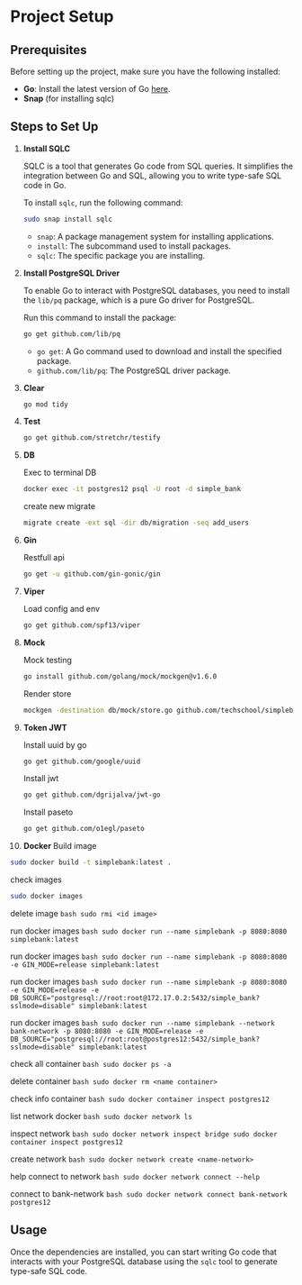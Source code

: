 
# Project Setup

## Prerequisites

Before setting up the project, make sure you have the following installed:

- **Go**: Install the latest version of Go [here](https://golang.org/dl/).
- **Snap** (for installing sqlc)

## Steps to Set Up

1. **Install SQLC**

   SQLC is a tool that generates Go code from SQL queries. It simplifies the integration between Go and SQL, allowing you to write type-safe SQL code in Go.

   To install `sqlc`, run the following command:

   ```bash
   sudo snap install sqlc
   ```

    - `snap`: A package management system for installing applications.
    - `install`: The subcommand used to install packages.
    - `sqlc`: The specific package you are installing.

2. **Install PostgreSQL Driver**

   To enable Go to interact with PostgreSQL databases, you need to install the `lib/pq` package, which is a pure Go driver for PostgreSQL.

   Run this command to install the package:

   ```bash
   go get github.com/lib/pq
   ```

    - `go get`: A Go command used to download and install the specified package.
    - `github.com/lib/pq`: The PostgreSQL driver package.

3. **Clear**
   ```bash
   go mod tidy
   ```

4. **Test**
   ```bash
   go get github.com/stretchr/testify
   ```

5. **DB**

   Exec to terminal DB
   ```bash
   docker exec -it postgres12 psql -U root -d simple_bank
   ```
   create new migrate
   ```bash
   migrate create -ext sql -dir db/migration -seq add_users
   ```

6. **Gin**

   Restfull api
   ```bash
   go get -u github.com/gin-gonic/gin
   ```

7. **Viper**

   Load config and env
   ```bash
   go get github.com/spf13/viper
   ```

8. **Mock**

   Mock testing
   ```bash
   go install github.com/golang/mock/mockgen@v1.6.0
   ```
   Render store
   ```bash
   mockgen -destination db/mock/store.go github.com/techschool/simplebank/db/sqlc Store
   ```

9. **Token JWT**

   Install uuid by go
   ```bash
   go get github.com/google/uuid
   ```
   Install jwt
   ```bash
   go get github.com/dgrijalva/jwt-go
   ```
   Install paseto
    ```bash
   go get github.com/o1egl/paseto
      ```

10. **Docker**
   Build image
   ```bash
   sudo docker build -t simplebank:latest .
   ```
   check images
   ```bash
   sudo docker images
   ```

   delete image
    ```bash
    sudo rmi <id image> 
      ```
   
   run docker images
    ```bash
    sudo docker run --name simplebank -p 8080:8080 simplebank:latest
    ```
   
   run docker images
    ```bash
    sudo docker run --name simplebank -p 8080:8080 -e GIN_MODE=release simplebank:latest
    ```
   
   run docker images
    ```bash
    sudo docker run --name simplebank -p 8080:8080 -e GIN_MODE=release
    -e DB_SOURCE="postgresql://root:root@172.17.0.2:5432/simple_bank?sslmode=disable"
    simplebank:latest
    ```
   
   run docker images
    ```bash
    sudo docker run --name simplebank --network bank-network -p 8080:8080 -e GIN_MODE=release
    -e DB_SOURCE="postgresql://root:root@postgres12:5432/simple_bank?sslmode=disable"
    simplebank:latest
    ```
   
   check all container
    ```bash
    sudo docker ps -a
    ```
   
   delete container
    ```bash
    sudo docker rm <name container>
    ```
   
   check info container
    ```bash
    sudo docker container inspect postgres12
    ```
   
   list network docker 
    ```bash
    sudo docker network ls
    ```
   
   inspect network
    ```bash
    sudo docker network inspect bridge
    sudo docker container inspect postgres12
    ```
   
   create network
    ```bash
    sudo docker network create <name-network>
    ```
   
   help connect to network
    ```bash
    sudo docker network connect --help
    ```
   
   connect to bank-network
    ```bash
    sudo docker network connect bank-network postgres12
    ```
## Usage

Once the dependencies are installed, you can start writing Go code that interacts with your PostgreSQL database using the `sqlc` tool to generate type-safe SQL code.